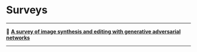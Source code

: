 # Surveys

---

📄 [**A survey of image synthesis and editing with generative adversarial networks**](https://ieeexplore.ieee.org/document/8195348)  

---
